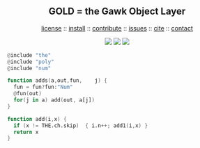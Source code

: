 <a name=top>
<h2 align=center>
     GOLD = the Gawk Object Layer
</h2>
<p align=center>
   <a    href="https://github.com/timm/awk/blob/masterREADME.md#license">license</a>
   :: <a href="https://github.com/timm/awk/blob/master/README.md#install">install</a>
   :: <a href="https://github.com/timm/awk/blob/master/README.md#contribute">contribute</a>
   :: <a href="https://github.com/timm/awk/issues">issues</a>
   :: <a href="https://github.com/timm/awk/blob/master/README.md#citation">cite</a>
   :: <a href="https://github.com/timm/awk/blob/master/README.md#contatct">contact</a>
</p>
<p align=center>
   <img src="https://img.shields.io/badge/language-gawk-orange">
   <img src="https://img.shields.io/badge/purpose-ai,se-blueviolet">
   <img src="https://img.shields.io/badge/platform-mac,*nux-informational">
</p>

```awk
@include "the"
@include "poly"
@include "num"

function adds(a,out,fun,    j) {
  fun = fun?fun:"Num"
  @fun(out)
  for(j in a) add(out, a[j])
}

function add(i,x) {
  if (x != THE.ch.skip)  { i.n++; add1(i,x) }
  return x
}
```
